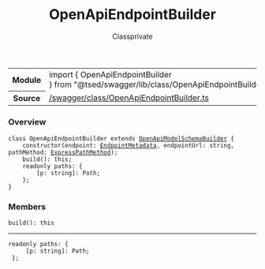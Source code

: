 
<header class="symbol-info-header"><h1 id="openapiendpointbuilder">OpenApiEndpointBuilder</h1><label class="symbol-info-type-label class">Class</label><label class="api-type-label private" title="private">private</label></header>
<!-- summary -->
<section class="symbol-info"><table class="is-full-width"><tbody><tr><th>Module</th><td><div class="lang-typescript"><span class="token keyword">import</span> { OpenApiEndpointBuilder }&nbsp;<span class="token keyword">from</span>&nbsp;<span class="token string">"@tsed/swagger/lib/class/OpenApiEndpointBuilder"</span></div></td></tr><tr><th>Source</th><td><a href="https://github.com/Romakita/ts-express-decorators/blob/v4.4.2/src//swagger/class/OpenApiEndpointBuilder.ts#L0-L0">/swagger/class/OpenApiEndpointBuilder.ts</a></td></tr></tbody></table></section>
<!-- overview -->


### Overview


<pre><code class="typescript-lang "><span class="token keyword">class</span> OpenApiEndpointBuilder <span class="token keyword">extends</span> <a href="#api/swagger/openapimodelschemabuilder"><span class="token">OpenApiModelSchemaBuilder</span></a> <span class="token punctuation">{</span>
    <span class="token keyword">constructor</span><span class="token punctuation">(</span>endpoint<span class="token punctuation">:</span> <a href="#api/common/mvc/endpointmetadata"><span class="token">EndpointMetadata</span></a><span class="token punctuation">,</span> endpointUrl<span class="token punctuation">:</span> <span class="token keyword">string</span><span class="token punctuation">,</span> pathMethod<span class="token punctuation">:</span> <a href="#api/common/mvc/expresspathmethod"><span class="token">ExpressPathMethod</span></a><span class="token punctuation">)</span><span class="token punctuation">;</span>
    <span class="token function">build</span><span class="token punctuation">(</span><span class="token punctuation">)</span><span class="token punctuation">:</span> this<span class="token punctuation">;</span>
    <span class="token keyword">readonly</span> paths<span class="token punctuation">:</span> <span class="token punctuation">{</span>
        <span class="token punctuation">[</span>p<span class="token punctuation">:</span> <span class="token keyword">string</span><span class="token punctuation">]</span><span class="token punctuation">:</span> Path<span class="token punctuation">;</span>
    <span class="token punctuation">}</span><span class="token punctuation">;</span>
<span class="token punctuation">}</span></code></pre>


<!-- Parameters -->

<!-- Description -->

<!-- Members -->







### Members



<div class="method-overview">
<pre><code class="typescript-lang "><span class="token function">build</span><span class="token punctuation">(</span><span class="token punctuation">)</span><span class="token punctuation">:</span> this</code></pre>
</div>




<hr/>



<div class="method-overview">
<pre><code class="typescript-lang "><span class="token keyword">readonly</span> paths<span class="token punctuation">:</span> <span class="token punctuation">{</span>
     <span class="token punctuation">[</span>p<span class="token punctuation">:</span> <span class="token keyword">string</span><span class="token punctuation">]</span><span class="token punctuation">:</span> Path<span class="token punctuation">;</span>
 <span class="token punctuation">}</span><span class="token punctuation">;</span></code></pre>
</div>








